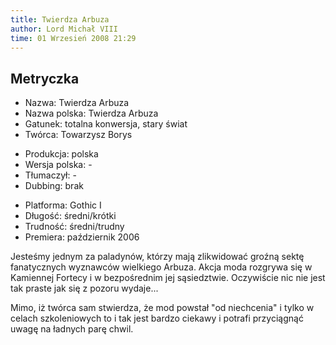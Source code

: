 ```yaml
---
title: Twierdza Arbuza
author: Lord Michał VIII
time: 01 Wrzesień 2008 21:29
---
```


## Metryczka

<!-- -->
- Nazwa: Twierdza Arbuza
- Nazwa polska: Twierdza Arbuza
- Gatunek: totalna konwersja, stary świat
- Twórca: Towarzysz Borys

<!-- -->
- Produkcja: polska
- Wersja polska: -
- Tłumaczył: -
- Dubbing: brak

<!-- -->
- Platforma: Gothic I
- Długość: średni/krótki
- Trudność: średni/trudny
- Premiera: październik 2006

Jesteśmy jednym za paladynów, którzy mają zlikwidować groźną sektę fanatycznych wyznawców wielkiego Arbuza. Akcja moda rozgrywa się w Kamiennej Fortecy i w bezpośrednim jej sąsiedztwie. Oczywiście nic nie jest tak praste jak się z pozoru wydaje...

Mimo, iż twórca sam stwierdza, że mod powstał "od niechcenia" i tylko w celach szkoleniowych to i tak jest bardzo ciekawy i potrafi przyciągnąć uwagę na ładnych parę chwil.